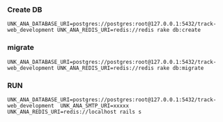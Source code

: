 ### Create DB
`UNK_ANA_DATABASE_URI=postgres://postgres:root@127.0.0.1:5432/track-web_development UNK_ANA_REDIS_URI=redis://redis rake db:create`
### migrate 
`UNK_ANA_DATABASE_URI=postgres://postgres:root@127.0.0.1:5432/track-web_development UNK_ANA_REDIS_URI=redis://redis rake db:migrate`
### RUN
`UNK_ANA_DATABASE_URI=postgres://postgres:root@127.0.0.1:5432/track-web_development  UNK_ANA_SMTP_URI=xxxxx  UNK_ANA_REDIS_URI=redis://localhost rails s`